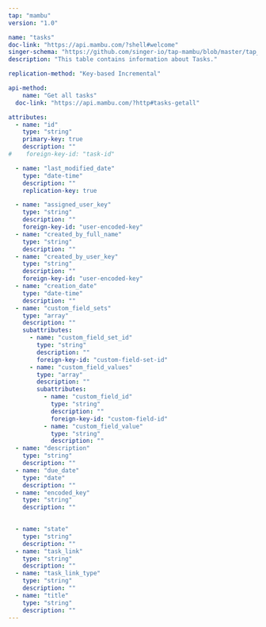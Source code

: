 ```yaml
---
tap: "mambu"
version: "1.0"

name: "tasks"
doc-link: "https://api.mambu.com/?shell#welcome"
singer-schema: "https://github.com/singer-io/tap-mambu/blob/master/tap_mambu/schemas/tasks.json"
description: "This table contains information about Tasks."

replication-method: "Key-based Incremental"

api-method:
    name: "Get all tasks"
  doc-link: "https://api.mambu.com/?http#tasks-getall"

attributes:
  - name: "id"
    type: "string"
    primary-key: true
    description: ""
#    foreign-key-id: "task-id"

  - name: "last_modified_date"
    type: "date-time"
    description: ""
    replication-key: true

  - name: "assigned_user_key"
    type: "string"
    description: ""
    foreign-key-id: "user-encoded-key"
  - name: "created_by_full_name"
    type: "string"
    description: ""
  - name: "created_by_user_key"
    type: "string"
    description: ""
    foreign-key-id: "user-encoded-key"
  - name: "creation_date"
    type: "date-time"
    description: ""
  - name: "custom_field_sets"
    type: "array"
    description: ""
    subattributes:
      - name: "custom_field_set_id"
        type: "string"
        description: ""
        foreign-key-id: "custom-field-set-id"
      - name: "custom_field_values"
        type: "array"
        description: ""
        subattributes:
          - name: "custom_field_id"
            type: "string"
            description: ""
            foreign-key-id: "custom-field-id"
          - name: "custom_field_value"
            type: "string"
            description: ""
  - name: "description"
    type: "string"
    description: ""
  - name: "due_date"
    type: "date"
    description: ""
  - name: "encoded_key"
    type: "string"
    description: ""

  
  - name: "state"
    type: "string"
    description: ""
  - name: "task_link"
    type: "string"
    description: ""
  - name: "task_link_type"
    type: "string"
    description: ""
  - name: "title"
    type: "string"
    description: ""
---
```

